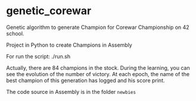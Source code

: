 # genetic_corewar

Genetic algorithm to generate Champion for Corewar Championship on 42 school.

Project in Python to create Champions in Assembly

For run the script: ./run.sh

Actually, there are 84 champions in the stock.
During the learning, you can see the evolution of the number of victory.
At each epoch, the name of the best champion of this generation has logged and his score print.

The code source in Assembly is in the folder `newbies`

